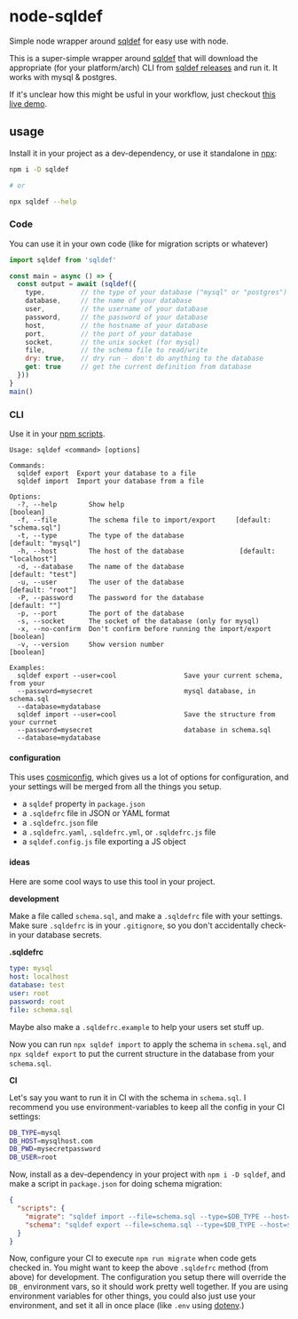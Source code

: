 # node-sqldef

Simple node wrapper around [sqldef](https://github.com/k0kubun/sqldef) for easy use with node.

This is a super-simple wrapper around [sqldef](https://github.com/k0kubun/sqldef) that will download the appropriate (for your platform/arch) CLI from [sqldef releases](https://github.com/k0kubun/sqldef/releases) and run it. It works with mysql & postgres.

If it's unclear how this might be usful in your workflow, just checkout [this live demo](https://sqldef.github.io/sqldef-wasm/).

## usage

Install it in your project as a dev-dependency, or use it standalone in [npx](https://www.npmjs.com/package/npx):

```bash
npm i -D sqldef

# or

npx sqldef --help
```

### Code

You can use it in your own code (like for migration scripts or whatever)

```js
import sqldef from 'sqldef'

const main = async () => {
  const output = await (sqldef({
    type,         // the type of your database ("mysql" or "postgres")
    database,     // the name of your database
    user,         // the username of your database
    password,     // the password of your database
    host,         // the hostname of your database
    port,         // the port of your database
    socket,       // the unix socket (for mysql)
    file,         // the schema file to read/write
    dry: true,    // dry run - don't do anything to the database
    get: true     // get the current definition from database
  }))
}
main()

```

### CLI

Use it in your [npm scripts](https://docs.npmjs.com/cli/run-script).

```
Usage: sqldef <command> [options]

Commands:
  sqldef export  Export your database to a file
  sqldef import  Import your database from a file

Options:
  -?, --help        Show help                                          [boolean]
  -f, --file        The schema file to import/export     [default: "schema.sql"]
  -t, --type        The type of the database                  [default: "mysql"]
  -h, --host        The host of the database              [default: "localhost"]
  -d, --database    The name of the database                   [default: "test"]
  -u, --user        The user of the database                   [default: "root"]
  -P, --password    The password for the database                  [default: ""]
  -p, --port        The port of the database
  -s, --socket      The socket of the database (only for mysql)
  -x, --no-confirm  Don't confirm before running the import/export     [boolean]
  -v, --version     Show version number                                [boolean]

Examples:
  sqldef export --user=cool                 Save your current schema, from your
  --password=mysecret                       mysql database, in schema.sql
  --database=mydatabase
  sqldef import --user=cool                 Save the structure from your currnet
  --password=mysecret                       database in schema.sql
  --database=mydatabase
```

#### configuration

This uses [cosmiconfig](https://github.com/davidtheclark/cosmiconfig), which gives us a lot of options for configuration, and your settings will be merged from all the things you setup.

- a `sqldef` property in `package.json`
- a `.sqldefrc` file in JSON or YAML format
- a `.sqldefrc.json` file
- a `.sqldefrc.yaml`, `.sqldefrc.yml`, or `.sqldefrc.js` file
- a `sqldef.config.js` file exporting a JS object

#### ideas

Here are some cool ways to use this tool in your project.

**development**

Make a file called `schema.sql`, and make a `.sqldefrc` file with your settings. Make sure `.sqldefrc` is in your `.gitignore`, so you don't accidentally check-in your database secrets.

**.sqldefrc**
```yaml
type: mysql
host: localhost
database: test
user: root
password: root
file: schema.sql
```

Maybe also make a `.sqldefrc.example` to help your users set stuff up.

Now you can run `npx sqldef import` to apply the schema in `schema.sql`, and `npx sqldef export` to put the current structure in the database from your `schema.sql`.

**CI**

Let's say you want to run it in CI with the schema in `schema.sql`. I recommend you use environment-variables to keep all the config in your CI settings:

```sh
DB_TYPE=mysql
DB_HOST=mysqlhost.com
DB_PWD=mysecretpassword
DB_USER=root
```

Now, install as a dev-dependency in your project with `npm i -D sqldef`, and make a script in `package.json` for doing schema migration:

```json
{
  "scripts": {
    "migrate": "sqldef import --file=schema.sql --type=$DB_TYPE --host=$DB_HOST --password=$DB_PWD --user=$DB_USER --no-confirm",
    "schema": "sqldef export --file=schema.sql --type=$DB_TYPE --host=$DB_HOST --password=$DB_PWD --user=$DB_USER"
  }
}
```

Now, configure your CI to execute `npm run migrate` when code gets checked in. You might want to keep the above `.sqldefrc` method (from above) for development. The configuration you setup there will override the `DB_` environment vars, so it should work pretty well together. If you are using environment variables for other things, you could also just use your environment, and set it all in once place (like `.env` using [dotenv](https://www.npmjs.com/package/dotenv).)

